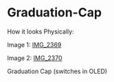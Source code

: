 # Graduation-Cap

How it looks Physically: 

Image 1:  [IMG_2369](https://github.com/user-attachments/assets/87a9f384-05fd-43c6-9136-ddd16572462d)

Image 2: [IMG_2370](https://github.com/user-attachments/assets/40d7a310-d345-4101-a916-324c01f55eb1)

Graduation Cap (switches in OLED) 

